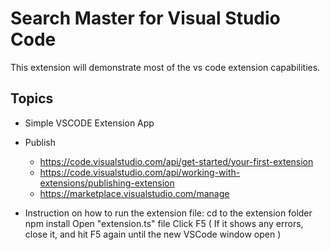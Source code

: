 # Search Master for Visual Studio Code

This extension will demonstrate most of the vs code extension capabilities.

## Topics

- Simple VSCODE Extension App
- Publish
    - https://code.visualstudio.com/api/get-started/your-first-extension
    - https://code.visualstudio.com/api/working-with-extensions/publishing-extension
    - https://marketplace.visualstudio.com/manage 

- Instruction on how to run the extension file:
    cd to the extension folder
    npm install
    Open "extension.ts" file
    Click F5 ( If it shows any errors, close it, and hit F5 again until the new VSCode window open )
